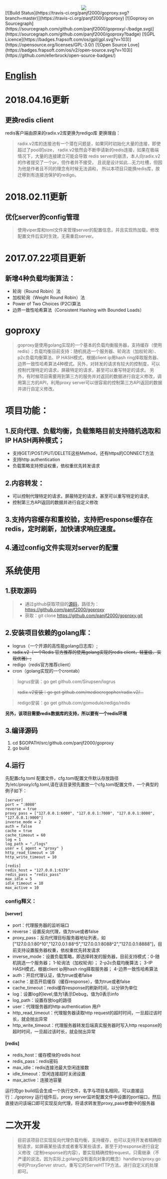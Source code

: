 <div align="center"><img src="https://user-images.githubusercontent.com/7496278/51542956-6b43a100-1e97-11e9-8d98-4ed8e5866c06.png"/></div>
[![Build Status](https://travis-ci.org/panjf2000/goproxy.svg?branch=master)](https://travis-ci.org/panjf2000/goproxy)
[![Goproxy on Sourcegraph](https://sourcegraph.com/github.com/panjf2000/goproxy/-/badge.svg)](https://sourcegraph.com/github.com/panjf2000/goproxy?badge)
[![GPL Licence](https://badges.frapsoft.com/os/gpl/gpl.svg?v=103)](https://opensource.org/licenses/GPL-3.0/)
[![Open Source Love](https://badges.frapsoft.com/os/v2/open-source.svg?v=103)](https://github.com/ellerbrock/open-source-badges/)

# [English](README.md)

# 2018.04.16更新

## 更换redis client
redis客户端由原来的radix.v2库更换为redigo库
更换理由：
>radix.v2库的连接池有一个潜在问题是，如果同时初始化大量的连接，即使超过了pool的size，
radix.v2依然会不断申请新的redis连接，如果在极端情况下，大量的连接建立可能会导致
redis server的崩溃，本人向radix.v2的作者提交了一个pr，但作者并不接受，
且说是设计如此...无力吐槽，但因为他是作者且不同的理念有时候无法调和，
所以本项目只能换redis库，故迁移到有连接池保护的redigo。

# 2018.02.11更新
## 优化server的config管理
>使用viper库和toml文件来管理server的配置信息，并且实现热加载，修改配置文件后实时生效，无需重启server。

# 2017.07.22项目更新
## 新增4种负载均衡算法：
* 轮询（Round Robin）法
* 加权轮询（Weight Round Robin）法
* Power of Two Choices (P2C)算法
* 边界一致性哈希算法（Consistent Hashing with Bounded Loads）


# goproxy
>goproxy是使用golang实现的一个基本的负载均衡服务器，支持缓存（使用redis）；负载均衡目前支持：随机挑选一个服务器、轮询法（加权轮询）、p2c负载均衡算法、IP HASH模式，根据client ip用hash ring择取服务器、边界一致性哈希算法4种模式。另外，对转发的请求有较大的控制度，可以控制代理特定的请求，屏蔽特定的请求，甚至可以重写特定的请求。 另外，有时候项目需要用到第三方的服务并对返回的数据进行自定义修改，调用第三方的API，利用proxy server可以很容易的控制第三方API返回的数据并进行自定义修改。

# 项目功能：

## 1.反向代理、负载均衡，负载策略目前支持随机选取和IP HASH两种模式；
- 支持GET/POST/PUT/DELETE这些Method，还有https的CONNECT方法
- 支持http authentication
- 负载策略支持预设权重，依权重优先转发请求

## 2.内容转发：
- 可以控制代理特定的请求，屏蔽特定的请求，甚至可以重写特定的请求,
- 控制第三方API返回的数据并进行自定义修改

## 3.支持内容缓存和重校验，支持把response缓存在redis，定时刷新，加快请求响应速度。

## 4.通过config文件实现对server的配置

# 系统使用
## 1.获取源码
>* 通过github获取项目的[源码](https://github.com/panjf2000/goproxy)，路径为：https://github.com/panjf2000/goproxy
>* 获取：git clone https://github.com/panjf2000/goproxy.git

## 2.安装项目依赖的golang库：
- logrus（一个开源的高性能golang日志库）;
- ~~radix.v2（一个Redis 官方推荐的使用golang实现的redis client，轻量级、实现优雅）;~~
- redigo（redis官方推荐client）
- cron（golang实现的一个crontab）

>logrus安装：go get github.com/Sirupsen/logrus

>~~radix.v2安装：go get github.com/mediocregopher/radix.v2/…~~

>redigo安装：go get github.com/gomodule/redigo/redis

**另外，该项目需要redis数据库的支持，所以要有一个redis环境**

## 3.编译源码
1. cd $GOPATH/src/github.com/panjf2000/goproxy
2. go build

## 4.运行
先配置cfg.toml 配置文件，cfg.toml配置文件默认存放路径为/etc/proxy/cfg.toml,请在该目录预先置放一个cfg.toml配置文件，一个典型的例子如下：
```
[server]
port = ":8080"
reverse = true
proxy_pass = ["127.0.0.1:6000", "127.0.0.1:7000", "127.0.0.1:8000", "127.0.0.1:9000"]
inverse_mode = 2
auth = false
cache = true
cache_timeout = 60
log = 1
log_path = "./logs"
user = { agent = "proxy" }
http_read_timeout = 10
http_write_timeout = 10

[redis]
redis_host = "127.0.0.1:6379"
redis_pass = "redis_pass"
max_idle = 5
idle_timeout = 10
max_active = 10

```

### config释义：
#### [server]
- port：代理服务器的监听端口
- reverse：设置反向代理，值为true或者false
- proxy_pass：反向代理目标服务器地址列表，如["127.0.0.1:80^10","127.0.0.1:88^5","127.0.0.1:8088^2","127.0.0.1:8888"]，目前支持设置服务器权重，依权重优先转发请求
- inverse_mode：设置负载策略，即选择转发的服务器，目前支持模式：0-随机挑选一个服务器； 1-轮询法（加权轮询）； 2-p2c负载均衡算法； 3-IP HASH模式，根据client ip用hash ring择取服务器； 4-边界一致性哈希算法
- auth：开启代理认证，值为true或者false
- cache：是否开启缓存（缓存response），值为true或者false
- cache_timeout：redis缓存response的刷新时间，以分钟为单位
- log：设置log的level,值为1表示Debug，值为0表示info
- log_path：设置存放log的路径
- user：代理服务器的http authentication 用户
- http_read_timeout：代理服务器读取http request的超时时间，一旦超过该时长，就会抛出异常
- http_write_timeout：代理服务器转发后端真实服务器时写入http response的超时时间，一旦超过该时长，就会抛出异常

#### [redis]
- redis_host：缓存模块的redis host
- redis_pass：redis密码
- max_idle：redis连接池最大空闲连接数
- idle_timeout：空闲连接超时关闭设置
- max_active：连接池容量


运行完go build后会生成一个执行文件，名字与项目名相同，可以直接运行：./goproxy
运行组件后，proxy server监听配置文件中设置的port端口，然后直接访问该端口即可实现反向代理，将请求转发至proxy_pass参数中的服务器
# 二次开发
>目前该项目已实现反向代理负载均衡，支持缓存，也可以支持开发者精确控制请求，如屏蔽某些请求或者重写某些请求，甚至于对response进行自定义修改（定制response的内容），要实现精确控制request，只需继承（不严谨的说法，因为实际上golang没有面向对象的概念）handlers/proxy.go中的ProxyServer struct，重写它的ServeHTTP方法，进行自定义的处理即可。

